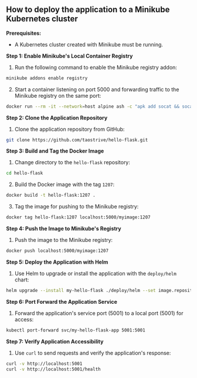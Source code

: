 ## How to deploy the application to a Minikube Kubernetes cluster

**Prerequisites:**

* A Kubernetes cluster created with Minikube must be running.

**Step 1: Enable Minikube's Local Container Registry**

1. Run the following command to enable the Minikube registry addon:

```bash
minikube addons enable registry
```

2. Start a container listening on port 5000 and forwarding traffic to the Minikube registry on the same port:

```bash
docker run --rm -it --network=host alpine ash -c "apk add socat && socat TCP-LISTEN:5000,reuseaddr,fork TCP:$(minikube ip):5000"
```

**Step 2: Clone the Application Repository**

1. Clone the application repository from GitHub:

```bash
git clone https://github.com/taostrive/hello-flask.git
```

**Step 3: Build and Tag the Docker Image**

1. Change directory to the `hello-flask` repository:

```bash
cd hello-flask
```

2. Build the Docker image with the tag `1207`:

```bash
docker build -t hello-flask:1207 .
```

3. Tag the image for pushing to the Minikube registry:

```bash
docker tag hello-flask:1207 localhost:5000/myimage:1207
```

**Step 4: Push the Image to Minikube's Registry**

1. Push the image to the Minikube registry:

```bash
docker push localhost:5000/myimage:1207
```

**Step 5: Deploy the Application with Helm**

1. Use Helm to upgrade or install the application with the `deploy/helm` chart:

```bash
helm upgrade --install my-hello-flask ./deploy/helm --set image.repository=localhost:5000/myimage --set image.tag=1207
```

**Step 6: Port Forward the Application Service**

1. Forward the application's service port (5001) to a local port (5001) for access:

```bash
kubectl port-forward svc/my-hello-flask-app 5001:5001
```

**Step 7: Verify Application Accessibility**

1. Use `curl` to send requests and verify the application's response:

```bash
curl -v http://localhost:5001
curl -v http://localhost:5001/health
```
